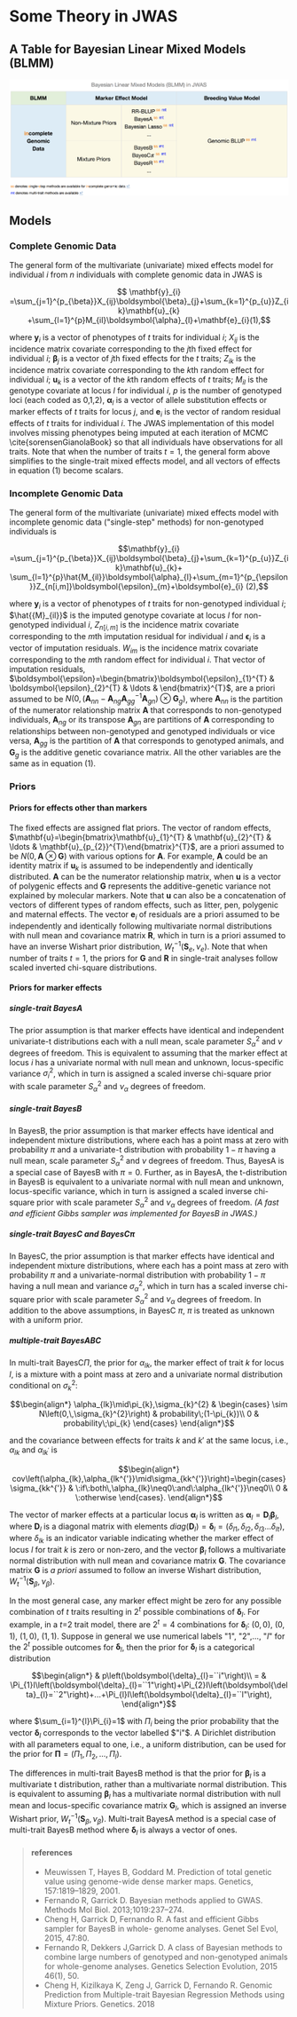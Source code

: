 # Some Theory in JWAS

## A Table for Bayesian Linear Mixed Models (BLMM)

![BLMM](../assets/BLMM.png)



## Models

### Complete Genomic Data
The general form of the multivariate (univariate) mixed effects model for individual $i$ from $n$ individuals with complete genomic data in JWAS is

$$
\mathbf{y}_{i}
 =\sum_{j=1}^{p_{\beta}}X_{ij}\boldsymbol{\beta}_{j}+\sum_{k=1}^{p_{u}}Z_{ik}\mathbf{u}_{k}
 +\sum_{l=1}^{p}M_{il}\boldsymbol{\alpha}_{l}+\mathbf{e}_{i}(1),$$

where $\mathbf{y}_{i}$ is a vector of phenotypes of $t$ traits for individual $i$; $X_{ij}$ is the incidence matrix covariate corresponding to the $j$th fixed effect for individual $i$; $\boldsymbol{\beta}_{j}$ is a vector of $j$th fixed effects for the $t$ traits; $Z_{ik}$ is the incidence matrix covariate corresponding to the $k$th random effect for individual $i$; $\boldsymbol{u}_{k}$ is a vector of the $k$th random effects of $t$ traits; $M_{il}$ is the genotype covariate at locus $l$ for individual $i$, $p$ is the number of genotyped loci (each coded as 0,1,2), $\boldsymbol{\alpha}_{l}$ is a vector of allele substitution effects or marker effects of $t$ traits for locus $j$, and $\mathbf{e}_{i}$ is the vector of random residual effects of $t$ traits for individual $i$. The JWAS implementation of this model involves missing phenotypes being imputed at each iteration of MCMC \cite{sorensenGianolaBook} so that all individuals have observations for all traits. Note that when the number of traits $t=1$, the general form above simplifies to the single-trait  mixed effects model, and all vectors of effects in equation (1) become scalars.

### Incomplete Genomic Data

The general form of the multivariate (univariate) mixed effects model with incomplete genomic data ("single-step" methods) for non-genotyped individuals is

```math
\mathbf{y}_{i}
=\sum_{j=1}^{p_{\beta}}X_{ij}\boldsymbol{\beta}_{j}+\sum_{k=1}^{p_{u}}Z_{ik}\mathbf{u}_{k}+
\sum_{l=1}^{p}\hat{M_{il}}\boldsymbol{\alpha}_{l}+\sum_{m=1}^{p_{\epsilon}}Z_{n[i,m]}\boldsymbol{\epsilon}_{m}+\boldsymbol{e}_{i} (2),
```

where $\mathbf{y}_{i}$ is a vector of phenotypes of $t$ traits for non-genotyped individual $i$;  $\hat{{M}_{il}}$ is the imputed genotype covariate at locus $l$ for non-genotyped individual $i$, $Z_{n[i,m]}$ is the incidence matrix covariate corresponding to the $m$th imputation residual for individual $i$ and $\boldsymbol{\epsilon}_i$ is a vector of imputation residuals. $W_{im}$ is the incidence matrix covariate corresponding to the $m$th random effect for individual $i$. That vector of imputation residuals, $\boldsymbol{\epsilon}=\begin{bmatrix}\boldsymbol{\epsilon}_{1}^{T} & \boldsymbol{\epsilon}_{2}^{T} & \ldots & \end{bmatrix}^{T}$, are a priori assumed to be $N\left(0,(\mathbf{A}_{nn}-\mathbf{A}_{ng}\mathbf{A}_{gg}^{-1}\mathbf{A}_{gn})\otimes\mathbf{G}_{g}\right)$, where $\mathbf{A}_{nn}$ is the partition of the numerator relationship matrix  $\mathbf{A}$ that corresponds to non-genotyped individuals, $\mathbf{A}_{ng}$ or its transpose $\mathbf{A}_{gn}$ are partitions of $\mathbf{A}$ corresponding to relationships between non-genotyped and genotyped individuals or vice versa,  $\mathbf{A}_{gg}$ is the  partition of $\mathbf{A}$ that corresponds to genotyped animals, and $\mathbf{G}_{g}$ is the additive genetic covariance matrix. All the other variables are the same as in equation (1).

### Priors

#### Priors for effects other than markers

The fixed effects are assigned flat priors. The vector of random effects, $\mathbf{u}=\begin{bmatrix}\mathbf{u}_{1}^{T} & \mathbf{u}_{2}^{T} & \ldots & \mathbf{u}_{p_{2}}^{T}\end{bmatrix}^{T}$, are a priori
assumed to be $N\left(0,\mathbf{A}\otimes\mathbf{G}\right)$ with various options for $\mathbf{A}$. For example, $\mathbf{A}$ could be an identity matrix if $\boldsymbol{u}_{k}$ is assumed to be independently and
identically distributed. $\mathbf{A}$ can be  the numerator relationship matrix, when $\boldsymbol{u}$ is a vector of polygenic effects and $\mathbf{G}$
represents the additive-genetic variance not explained by molecular markers. Note that $\boldsymbol{u}$ can also be a concatenation of vectors
of different types of random effects, such as litter, pen, polygenic and maternal effects. The vector $\boldsymbol{e}_{i}$ of residuals are a
priori assumed to be independently and identically following multivariate normal distributions with null mean and
covariance matrix $\mathbf{R}$, which in turn is a priori assumed to have an inverse Wishart prior distribution, $W_{t}^{-1}\left(\mathbf{S}_{e},\nu_{e}\right)$. Note
that when number of traits $t=1$, the priors for $\mathbf{G}$ and $\mathbf{R}$ in single-trait analyses follow scaled inverted chi-square
distributions.

#### Priors for marker effects

##### single-trait BayesA

The prior assumption is that marker effects have identical
and independent univariate-t distributions each with a null mean,
scale parameter $S^2_{\alpha}$ and $\nu$ degrees of freedom.
This is equivalent to assuming that the marker effect at locus $i$ has a univariate normal
with null mean and unknown, locus-specific variance $\sigma^2_i$,
which in turn is assigned a scaled inverse chi-square prior with scale
parameter $S^2_{\alpha}$ and $\nu_{\alpha}$ degrees of freedom.

##### single-trait BayesB

In BayesB, the prior assumption is that marker effects have identical
and independent mixture distributions, where each has a point mass at
zero with probability $\pi$ and a univariate-t distribution with
probability $1-\pi$ having a null mean, scale parameter $S^2_{\alpha}$
and $\nu$ degrees of freedom. Thus, BayesA is a special case of BayesB
with $\pi=0$. Further, as in BayesA, the t-distribution in BayesB is
equivalent to a univariate normal with null mean and unknown,
locus-specific variance, which in turn is assigned a scaled inverse chi-square
prior with scale parameter $S^2_{\alpha}$ and $\nu_{\alpha}$ degrees
of freedom. *(A fast and efficient Gibbs sampler was implemented for BayesB in JWAS.)*

##### single-trait BayesC and BayesC$\pi$

In BayesC, the prior assumption is that marker effects have identical
and independent mixture distributions, where each has a point mass at
zero with probability $\pi$ and a univariate-normal distribution with
probability $1-\pi$ having a null mean and variance
$\sigma^2_{\alpha}$, which in turn has a scaled inverse chi-square
prior with scale parameter $S^2_{\alpha}$ and $\nu_{\alpha}$ degrees
of freedom. In addition to the above assumptions, in BayesC $\pi$, $\pi$ is treated
as unknown with a uniform prior.

##### multiple-trait BayesABC

In multi-trait BayesC$\Pi$, the prior for $\alpha_{lk}$, the marker effect of trait $k$ for locus $l$, is a mixture with a point mass at zero and a
univariate normal distribution conditional on $\sigma_{k}^{2}$:

```math
\begin{align*}
\alpha_{lk}\mid\pi_{k},\sigma_{k}^{2} & \begin{cases}
\sim N\left(0,\,\sigma_{k}^{2}\right) & probability\;(1-\pi_{k})\\
0 & probability\;\pi_{k}
\end{cases}
\end{align*}
```
and the covariance between effects for traits $k$ and $k'$ at the same locus, i.e., $\alpha_{lk}$ and $\alpha_{lk^{'}}$ is

```math
\begin{align*}
cov\left(\alpha_{lk},\alpha_{lk^{'}}\mid\sigma_{kk^{'}}\right)=\begin{cases}
\sigma_{kk^{'}} & \:if\:both\,\alpha_{lk}\neq0\:and\:\alpha_{lk^{'}}\neq0\\
0 & \:otherwise
\end{cases}.
\end{align*}
```

The vector of marker effects
at a particular locus $\boldsymbol{\alpha}_{l}$ is written as
$\boldsymbol{\alpha}_{l}=\boldsymbol{D}_{l}\boldsymbol{\beta}_{l}$,
where $\boldsymbol{D}_{l}$ is a diagonal matrix with elements $diag\left(\boldsymbol{D}_{l}\right)=\boldsymbol{\delta}_{l}=\left(\delta_{l1},\delta_{l2},\delta_{l3}\ldots\delta_{lt}\right)$,
where $\delta_{lk}$ is an indicator variable indicating whether the marker effect of locus
$l$ for trait $k$ is zero or non-zero, and the vector
$\boldsymbol{\beta}_{l}$ follows a multivariate normal distribution
with null mean and covariance matrix $\boldsymbol{G}$. The covariance matrix $\boldsymbol{G}$ is $a$ $priori$ assumed to follow
an inverse Wishart distribution, $W_{t}^{-1}\left(\mathbf{S}_{\beta},\nu_{\beta}\right)$.

In the most general case, any marker effect might be zero for any possible combination
of $t$ traits resulting in $2^{t}$ possible combinations of $\boldsymbol{\delta}_{l}$. For example, in a $t$=2 trait model, there are $2^{t}=4$ combinations
for  $\boldsymbol{\delta}_{l}$: $(0,\,0)$, $(0,\,1)$, $(1,\,0)$, $(1,\,1)$. Suppose in general we use numerical labels "1", "2",$\ldots$, "$l$" for the $2^{t}$ possible
outcomes for  $\boldsymbol{\delta}_{l}$, then the prior for  $\boldsymbol{\delta}_{l}$ is a categorical distribution

```math
\begin{align*}
 & p\left(\boldsymbol{\delta}_{l}=``i"\right)\\
= & \Pi_{1}I\left(\boldsymbol{\delta}_{l}=``1"\right)+\Pi_{2}I\left(\boldsymbol{\delta}_{l}=``2"\right)+...+\Pi_{l}I\left(\boldsymbol{\delta}_{l}=``l"\right),
\end{align*}
```

where $\sum_{i=1}^{l}\Pi_{i}=1$ with $\Pi_{i}$ being the prior probability that the vector $\boldsymbol{\delta}_{l}$ corresponds to the vector labelled $"i"$. A Dirichlet distribution with all parameters equal to one, i.e., a uniform distribution, can be used for the prior for
$\boldsymbol{\Pi}=\left(\Pi_{1},\Pi_{2},...,\Pi_{l}\right)$.   

The differences
in multi-trait BayesB method is that the prior for $\boldsymbol{\beta}_{l}$
is a multivariate t distribution, rather than a multivariate normal distribution. This is equivalent to assuming $\boldsymbol{\beta}_{l}$ has a multivariate normal distribution with null mean and locus-specific covariance matrix $\boldsymbol{G}_{l}$, which is assigned an inverse
Wishart prior, $W_{t}^{-1}\left(\mathbf{S}_{\beta},\nu_{\beta}\right)$. Multi-trait BayesA method is a special case of
multi-trait BayesB method where $\boldsymbol{\delta}_{l}$ is always a vector of ones.

> #### references
> * Meuwissen T, Hayes B, Goddard M. Prediction of total genetic value using genome-wide dense marker maps. Genetics, 157:1819–1829, 2001.
> * Fernando R, Garrick D. Bayesian methods applied to GWAS. Methods Mol Biol. 2013;1019:237–274.
> * Cheng H, Garrick D, Fernando R. A fast and efficient Gibbs sampler for BayesB in whole- genome analyses. Genet Sel Evol, 2015, 47:80.
> * Fernando R, Dekkers J,Garrick D. A class of Bayesian methods to combine large numbers of genotyped and non-genotyped animals for whole-genome analyses. Genetics Selection Evolution, 2015 46(1), 50.
> * Cheng H, Kizilkaya K, Zeng J, Garrick D, Fernando R. Genomic Prediction from Multiple-trait Bayesian Regression Methods using Mixture Priors. Genetics. 2018
